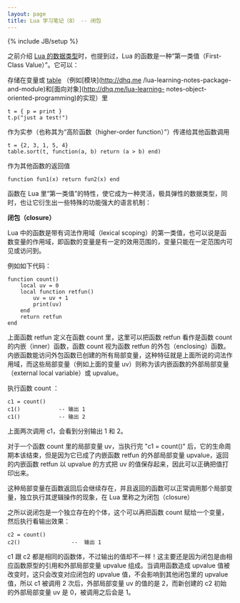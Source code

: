 ```yaml
---
layout: page
title: Lua 学习笔记（8） -- 闭包
---
```

{% include JB/setup %}

之前介绍 [Lua 的数据类型](http://dhq.me/lua-learning-notes-data-type)时，也提到过，Lua
的函数是一种“第一类值（First-Class Value）”。它可以：

存储在变量或 [table](http://dhq.me/lua-learning-notes-table) （例如[模块](http://dhq.me
/lua-learning-notes-package-and-module)和[面向对象](http://dhq.me/lua-learning-
notes-object-oriented-programming)的实现）里

    
    
    t = { p = print }
    t.p("just a test!")
    

作为实参（也称其为“高阶函数（higher-order function）”）传递给其他函数调用

    
    
    t = {2, 3, 1, 5, 4}
    table.sort(t, function(a, b) return (a > b) end)
    

作为其他函数的返回值

    
    
    function fun1(x) return fun2(x) end
    

函数在 Lua 里“第一类值”的特性，使它成为一种灵活，极具弹性的数据类型，同时，也让它衍生出一些特殊的功能强大的语言机制：

**闭包（closure）**

Lua 中的函数是带有词法作用域（lexical
scoping）的第一类值，也可以说是函数变量的作用域，即函数的变量是有一定的效用范围的，变量只能在一定范围内可见或访问到。

例如如下代码：

    
    
    function count()
        local uv = 0
        local function retfun()
            uv = uv + 1
            print(uv)
        end
        return retfun
    end
    

上面函数 retfun 定义在函数 count 里，这里可以把函数 retfun 看作是函数 count 的内嵌（inner）函数，函数 count
视为函数 retfun
的外包（enclosing）函数。内嵌函数能访问外包函数已创建的所有局部变量，这种特征就是上面所说的词法作用域，而这些局部变量（例如上面的变量
uv）则称为该内嵌函数的外部局部变量（external local variable）或 upvalue。

执行函数 count ：

    
    
    c1 = count()
    c1()            -- 输出 1
    c1()            -- 输出 2
    

上面两次调用 c1，会看到分别输出 1 和 2。

对于一个函数 count 里的局部变量 uv，当执行完 "c1 = count()" 后，它的生命周期本该结束，但是因为它已成了内嵌函数 retfun
的外部局部变量 upvalue，返回的内嵌函数 retfun 以 upvalue 的方式把 uv 的值保存起来，因此可以正确把值打印出来。

这种局部变量在函数返回后会继续存在，并且返回的函数可以正常调用那个局部变量，独立执行其逻辑操作的现象，在 Lua 里称之为闭包（closure）

之所以说闭包是一个独立存在的个体，这个可以再把函数 count 赋给一个变量，然后执行看输出效果：

    
    
    c2 = count()
    c2()                --  输出 1
    

c1 跟 c2 都是相同的函数体，不过输出的值却不一样！这主要还是因为闭包是由相应函数原型的引用和外部局部变量 upvalue 组成。当调用函数造成
upvalue 值被改变时，这只会改变对应闭包的 upvalue 值，不会影响到其他闭包里的 upvalue 值，所以 c1 被调用 2 次后，外部局部变量
uv 的值的是 2，而新创建的 c2 初始的外部局部变量 uv 是 0，被调用之后会是 1。

